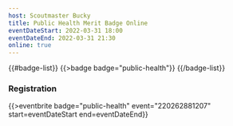 ```yaml
---
host: Scoutmaster Bucky
title: Public Health Merit Badge Online
eventDateStart: 2022-03-31 18:00
eventDateEnd: 2022-03-31 21:30
online: true
---
```


{{#badge-list}}
{{>badge badge="public-health"}}
{{/badge-list}}

### Registration

{{>eventbrite badge="public-health" event="220262881207" start=eventDateStart end=eventDateEnd}}
